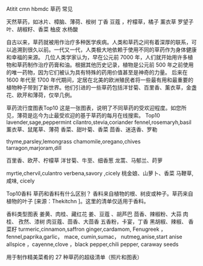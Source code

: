 Atitit cmn hbmdc  草药 常见


天然草药，如冰片、樟脑、薄荷、桉树
丁香
豆蔻 ，柠檬草，橘子
 薰衣草
罗望子叶、胡椒籽、香菜
柚皮
水杨酸


自古以来，草药就被用作治疗多种医学疾病。人类和草药之间有着深厚的联系，可以追溯到很久以前。一代又一代，人类极大地依赖于使用不同的草药作为身体健康和幸福的来源。
几位人类学家认为，早在公元前 7000 年，人们就开始用许多植物和草药制作治疗药膏和油。根据其他历史记录，植物是公元前 500 年之前使用的唯一药物，因为它们被认为具有特殊的药用价值甚至是神奇的力量。
后来在 1600 年代至 1700 年代期间，定居在北美的欧洲殖民者将一些最有用和最重要的植物种子带到了新世界。他们引进的一些草药包括洋甘菊、百里香、薰衣草，金盏花、欧芹和薄荷，仅举几例。

草药流行度图表Top10
这是一张图表，说明了不同草药的受欢迎程度。如您所见，薄荷是迄今为止最受欢迎的基于草药的每月在线搜索。
Top10
lavender,sage,peppermint
cilantro,stevia,coriander
fennel,rosemaryh,basil
薰衣草、鼠尾草、薄荷
香菜、甜叶菊、香菜
茴香、迷迭香、罗勒

thyme,parsley,lemongrass
chamomile,oregano,chives
tarragon,marjoram,dill

百里香、欧芹、柠檬草
洋甘菊、牛至、细香葱
龙蒿、马郁兰、莳萝

myrtie,chervil,culantro
verbena,savory ,cicely
桃金娘、山萝卜、香菜
马鞭草, 咸味, cicely

Top10香料
草药和香料有什么区别？
香料来自植物的根、树皮或种子。草药来自植物的叶子 [来源：Thekitchn ]。这里的清单仅适用于香料。


香料类型图表
 姜黄、肉桂、藏红花 姜、豆蔻
、胡芦巴 茴香、辣椒粉、大蒜 肉桂、
孜然、漆树 肉豆蔻、茴香、大茴香 
五香粉，卡宴，丁香 黑胡椒、辣椒、
香菜籽 
turmeric,cinnamon,saffron ginger,cardamom,
Fenugreek ，fennel,paprika,garlic， mace,
cumin,sumac， nutmeg,anise,start anise
allspice ，cayenne,clove ，black pepper,chili pepper,
caraway seeds




用于制作精美菜肴的 27 种草药的超级清单（照片和图表）

